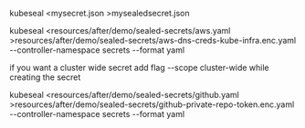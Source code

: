 

kubeseal <mysecret.json >mysealedsecret.json 

kubeseal <resources/after/demo/sealed-secrets/aws.yaml >resources/after/demo/sealed-secrets/aws-dns-creds-kube-infra.enc.yaml --controller-namespace secrets --format yaml

if you want a cluster wide secret add flag 
--scope cluster-wide
while creating the secret

kubeseal <resources/after/demo/sealed-secrets/github.yaml >resources/after/demo/sealed-secrets/github-private-repo-token.enc.yaml --controller-namespace secrets --format yaml